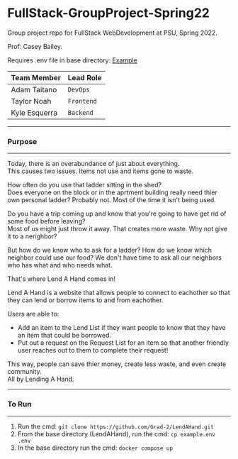 # FullStack-GroupProject-Spring22
Group project repo for FullStack WebDevelopment at PSU, Spring 2022. 

Prof: Casey Bailey.

Requires .env file in base directory: [Example](https://github.com/Grad-2/LendAHand/blob/main/example.env)

| Team Member   | Lead Role   | 
| ------------- | ----------- | 
| Adam Taitano  | `DevOps`    |
| Taylor Noah   | `Frontend`  |
| Kyle Esquerra | `Backend`   | 


---
### Purpose
---
Today, there is an overabundance of just about everything.  
This causes two issues. Items not use and items gone to waste.  

How often do you use that ladder sitting in the shed?  
Does everyone on the block or in the aprtment building really need thier own personal ladder? Probably not. Most of the time it isn't being used.  

Do you have a trip coming up and know that you're going to have get rid of some food before leaving?  
Most of us might just throw it away. That creates more waste. Why not give it to a nerighbor?  

But how do we know who to ask for a ladder? How do we know which neighbor could use our food? We don't have time to ask all our neighbors who has what and who needs what.  

That's where Lend A Hand comes in!  

Lend A Hand is a website that allows people to connect to eachother so that they can lend or borrow items to and from eachother.  

Users are able to:
 - Add an item to the Lend List if they want people to know that they have an item  that could be borrowed. 
 - Put out a request on the Request List for an item so that another friendly user reaches out to them to complete their request!

This way, people can save thier money, create less waste, and even create community.  
All by Lending A Hand.


---
### To Run
---
1) Run the cmd: `git clone https://github.com/Grad-2/LendAHand.git`  
2) From the base directory (LendAHand), run the cmd: `cp example.env .env`
4) In the base directory run the cmd: `docker compose up`
